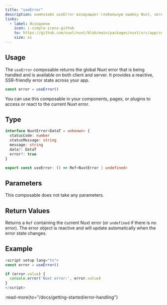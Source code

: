 ```yaml
---
title: "useError"
description: композабл useError возвращает глобальную ошибку Nuxt, которая может быть обработана.
links:
  - label: Исходники
    icon: i-simple-icons-github
    to: https://github.com/nuxt/nuxt/blob/main/packages/nuxt/src/app/composables/error.ts
    size: xs
---
```


## Usage

The `useError` composable returns the global Nuxt error that is being handled and is available on both client and server. It provides a reactive, SSR-friendly error state across your app.

```ts
const error = useError()
```

You can use this composable in your components, pages, or plugins to access or react to the current Nuxt error.

## Type

```ts
interface NuxtError<DataT = unknown> {
  statusCode: number
  statusMessage: string
  message: string
  data?: DataT
  error?: true
}

export const useError: () => Ref<NuxtError | undefined>
```

## Parameters

This composable does not take any parameters.

## Return Values

Returns a `Ref` containing the current Nuxt error (or `undefined` if there is no error). The error object is reactive and will update automatically when the error state changes.

## Example

```ts
<script setup lang="ts">
const error = useError()

if (error.value) {
  console.error('Nuxt error:', error.value)
}
</script>
```

:read-more{to="/docs/getting-started/error-handling"}
